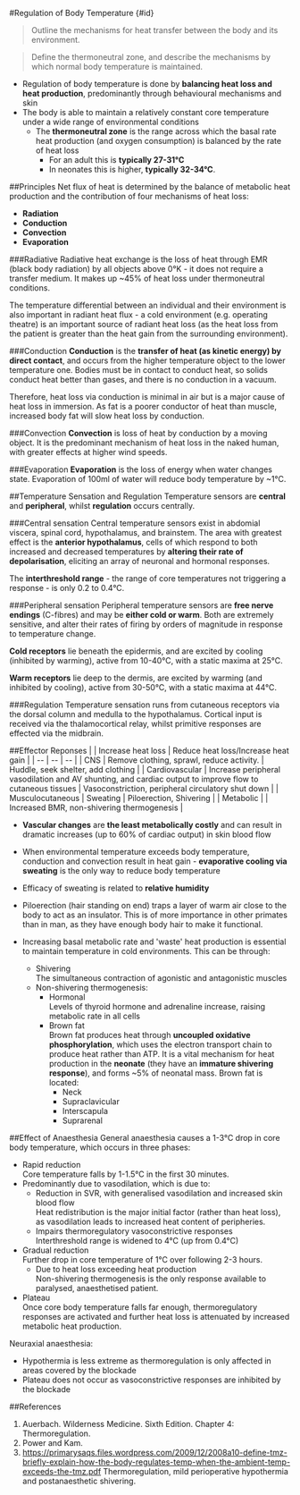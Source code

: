#Regulation of Body Temperature {#id}
> Outline the mechanisms for heat transfer between the body and its environment.

<!--></!-->

> Define the thermoneutral zone, and describe the mechanisms by which normal body temperature is maintained.

* Regulation of body temperature is done by **balancing heat loss and heat production**, predominantly through behavioural mechanisms and skin
* The body is able to maintain a relatively constant core temperature under a wide range of environmental conditions
  * The **thermoneutral zone** is the range across which the basal rate heat production (and oxygen consumption) is balanced by the rate of heat loss
    * For an adult this is **typically 27-31°C**
    * In neonates this is higher, **typically 32-34°C**.

##Principles
Net flux of heat is determined by the balance of metabolic heat production and the contribution of four mechanisms of heat loss:
* **Radiation**
* **Conduction**
* **Convection**
* **Evaporation**

###Radiative
Radiative heat exchange is the loss of heat through EMR (black body radiation) by all objects above 0°K - it does not require a transfer medium. It makes up ~45% of heat loss under thermoneutral conditions.

The temperature differential between an individual and their environment is also important in radiant heat flux - a cold environment (e.g. operating theatre) is an important source of radiant heat loss (as the heat loss from the patient is greater than the heat gain from the surrounding environment).

###Conduction
**Conduction** is the **transfer of heat (as kinetic energy) by direct contact**, and occurs from the higher temperature object to the lower temperature one. Bodies must be in contact to conduct heat, so solids conduct heat better than gases, and there is no conduction in a vacuum.

Therefore, heat loss via conduction is minimal in air but is a major cause of heat loss in immersion. As fat is a poorer conductor of heat than muscle, increased body fat will slow heat loss by conduction.

###Convection
**Convection** is loss of heat by conduction by a moving object. It is the predominant mechanism of heat loss in the naked human, with greater effects at higher wind speeds.

###Evaporation
**Evaporation** is the loss of energy when water changes state. Evaporation of 100ml of water will reduce body temperature by ~1°C.

##Temperature Sensation and Regulation
Temperature sensors are **central** and **peripheral**, whilst **regulation** occurs centrally. 

###Central sensation
Central temperature sensors exist in abdomial viscera, spinal cord, hypothalamus, and brainstem. The area with greatest effect is the **anterior hypothalamus**, cells of which respond to both increased and decreased temperatures by **altering their rate of depolarisation**, eliciting an array of neuronal and hormonal responses.

The **interthreshold range** - the range of core temperatures not triggering a response - is only 0.2 to 0.4°C.

###Peripheral sensation
Peripheral temperature sensors are **free nerve endings** (C-fibres) and may be **either cold or warm**. Both are extremely sensitive, and alter their rates of firing by orders of magnitude in response to temperature change.

**Cold receptors** lie beneath the epidermis, and are excited by cooling (inhibited by warming), active from 10-40°C, with a static maxima at 25°C.

**Warm receptors** lie deep to the dermis, are excited by warming (and inhibited by cooling), active from 30-50°C, with a static maxima at 44°C.


###Regulation
Temperature sensation runs from cutaneous receptors via the dorsal column and medulla to the hypothalamus. Cortical input is received via the thalamocortical relay, whilst primitive responses are effected via the midbrain.

##Effector Reponses
|  | Increase heat loss | Reduce heat loss/Increase heat gain |
| -- | -- | -- |
| CNS | Remove clothing, sprawl, reduce activity. | Huddle, seek shelter, add clothing |
| Cardiovascular | Increase peripheral vasodilation and AV shunting, and cardiac output to improve flow to cutaneous tissues | Vasoconstriction, peripheral circulatory shut down |
| Musculocutaneous | Sweating | Piloerection, Shivering |
| Metabolic |  | Increased BMR, non-shivering thermogenesis |

* **Vascular changes** are **the least metabolically costly** and can result in dramatic increases (up to 60% of cardiac output) in skin blood flow
* When environmental temperature exceeds body temperature, conduction and convection result in heat gain - **evaporative cooling via sweating** is the only way to reduce body temperature
* Efficacy of sweating is related to **relative humidity**

* Piloerection (hair standing on end) traps a layer of warm air close to the body to act as an insulator. This is of more importance in other primates than in man, as they have enough body hair to make it functional. 


* Increasing basal metabolic rate and 'waste' heat production is essential to maintain temperature in cold environments. This can be through:
  * Shivering  
    The simultaneous contraction of agonistic and antagonistic muscles
  * Non-shivering thermogenesis:
    * Hormonal  
    Levels of thyroid hormone and adrenaline increase, raising metabolic rate in all cells
    * Brown fat  
    Brown fat produces heat through **uncoupled oxidative phosphorylation**, which uses the electron transport chain to produce heat rather than ATP. It is a vital mechanism for heat production in the **neonate** (they have an **immature shivering response**), and forms ~5% of neonatal mass. Brown fat is located:
      * Neck
      * Supraclavicular
      * Interscapula
      * Suprarenal

##Effect of Anaesthesia
General anaesthesia causes a 1-3°C drop in core body temperature, which occurs in three phases:
*  Rapid reduction  
Core temperature falls by 1-1.5°C in the first 30 minutes.
  * Predominantly due to vasodilation, which is due to:  
    * Reduction in SVR, with generalised vasodilation and increased skin blood flow  
    Heat redistribution is the major initial factor (rather than heat loss), as vasodilation leads to increased heat content of peripheries.
    * Impairs thermoregulatory vasoconstrictive responses  
    Interthreshold range is widened to 4°C (up from 0.4°C) 
* Gradual reduction  
Further drop in core temperature of 1°C over following 2-3 hours.  
  * Due to heat loss exceeding heat production  
  Non-shivering thermogenesis is the only response available to paralysed, anaesthetised patient.
* Plateau  
Once core body temperature falls far enough, thermoregulatory responses are activated and further heat loss is attenuated by increased metabolic heat production.

Neuraxial anaesthesia:
* Hypothermia is less extreme as thermoregulation is only affected in areas covered by the blockade
* Plateau does not occur as vasoconstrictive responses are inhibited by the blockade 

##References
1. Auerbach. Wilderness Medicine. Sixth Edition. Chapter 4: Thermoregulation.
2. Power and Kam.
3. https://primarysaqs.files.wordpress.com/2009/12/2008a10-define-tmz-briefly-explain-how-the-body-regulates-temp-when-the-ambient-temp-exceeds-the-tmz.pdf
Thermoregulation, mild perioperative hypothermia and postanaesthetic shivering.
